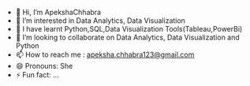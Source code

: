- 👋 Hi, I’m ApekshaChhabra
- 👀 I’m interested in Data Analytics, Data Visualization
- 🌱 I have learnt Python,SQL,Data Visualization Tools(Tableau,PowerBi)
- 💞️ I’m looking to collaborate on Data Analytics, Data Visualization and Python
- 📫 How to reach me : apeksha.chhabra123@gmail.com
- 😄 Pronouns: She
- ⚡ Fun fact: ...

<!---
9050455736/9050455736 is a ✨ special ✨ repository because its `README.md` (this file) appears on your GitHub profile.
You can click the Preview link to take a look at your changes.
--->

